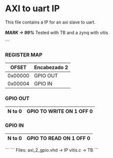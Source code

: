 # AXI to uart IP
This file contains a IP for an axi slave to uart.<br>
<br>
***MARK -> 99%***
Tested with TB and a zynq with vitis

´´´
### REGISTER MAP
|    OFSET     | Encabezado 2 |
|--------------|--------------|
| 0x00000      | GPIO OUT     |
| 0x00004      | GPIO IN      |

### GPIO OUT

| N to 0     | GPIO TO WRITE ON 1 OFF 0|
|------------|---------------|

### GPIO IN

| N to 0     | GPIO TO READ  ON 1 OFF 0|
|------------|----------------|

´´´
´´´
Files:
axi_2_gpio.vhd -> IP
vitis.c -> TB
´´´

<br>
